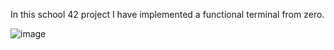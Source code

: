 In this school 42 project I have implemented a functional terminal from zero.

![image](https://github.com/user-attachments/assets/9f50a803-fcfa-4cbd-a7bd-bd8c4eb7e940)

